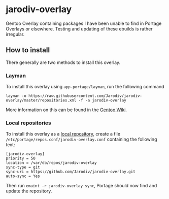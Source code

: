 # jarodiv-overlay

Gentoo Overlay containing packages I have been unable to find in Portage Overlays or elsewhere. Testing and updating of these ebuilds is rather irregular.

## How to install

There generally are two methods to install this overlay.

### Layman

To install this overlay using `app-portage/layman`, run the following command

`layman -o https://raw.githubusercontent.com/Jarodiv/jarodiv-overlay/master/repositories.xml -f -a jarodiv-overlay`

More information on this can be found in the [Gentoo Wiki](https://wiki.gentoo.org/wiki/Layman#Adding_custom_repositories).

### Local repositories

To install this overlay as a [local repository](https://wiki.gentoo.org/wiki/Handbook:Parts/Portage/CustomTree#Defining_a_custom_repository), create a file `/etc/portage/repos.conf/jarodiv-overlay.conf` containing the following text:

```
[jarodiv-overlay]
priority = 50
location = /var/db/repos/jarodiv-overlay
sync-type = git
sync-uri = https://github.com/Jarodiv/jarodiv-overlay.git
auto-sync = Yes
```

Then run `emaint -r jarodiv-overlay sync`, Portage should now find and update the repository.